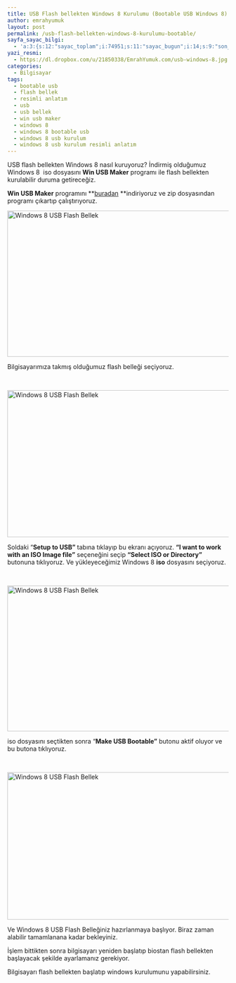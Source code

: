 ```yaml
---
title: USB Flash bellekten Windows 8 Kurulumu (Bootable USB Windows 8)
author: emrahyumuk
layout: post
permalink: /usb-flash-bellekten-windows-8-kurulumu-bootable/
sayfa_sayac_bilgi:
  - 'a:3:{s:12:"sayac_toplam";i:74951;s:11:"sayac_bugun";i:14;s:9:"son_okuma";i:1366294287;}'
yazi_resmi:
  - https://dl.dropbox.com/u/21850338/EmrahYumuk.com/usb-windows-8.jpg
categories:
  - Bilgisayar
tags:
  - bootable usb
  - flash bellek
  - resimli anlatım
  - usb
  - usb bellek
  - win usb maker
  - windows 8
  - windows 8 bootable usb
  - windows 8 usb kurulum
  - windows 8 usb kurulum resimli anlatım
---
```

USB flash bellekten Windows 8 nasıl kuruyoruz? İndirmiş olduğumuz Windows 8  iso dosyasını **Win USB Maker** programı ile flash bellekten kurulabilir duruma getireceğiz.

<!--more-->

**Win USB Maker** programını **[buradan][1] **indiriyoruz ve zip dosyasından programı çıkartıp çalıştırıyoruz.

<img class="alignnone" title="Windows 8 USB Flash Bellek" src="https://dl.dropbox.com/u/21850338/EmrahYumuk.com/windows-8-usb/01.png" alt="Windows 8 USB Flash Bellek" width="577" height="332" />

Bilgisayarımıza takmış olduğumuz flash belleği seçiyoruz.

&nbsp;

<img class="alignnone" title="Windows 8 USB Flash Bellek" src="https://dl.dropbox.com/u/21850338/EmrahYumuk.com/windows-8-usb/02.png" alt="Windows 8 USB Flash Bellek" width="577" height="334" />

Soldaki &#8220;**Setup to USB&#8221;** tabına tıklayıp bu ekranı açıyoruz. **&#8220;I want to work with an ISO Image file&#8221;** seçeneğini seçip **&#8220;Select ISO or Directory&#8221;** butonuna tıklıyoruz. Ve yükleyeceğimiz Windows 8 **iso** dosyasını seçiyoruz.

&nbsp;

<img class="alignnone" title="Windows 8 USB Flash Bellek" src="https://dl.dropbox.com/u/21850338/EmrahYumuk.com/windows-8-usb/03.png" alt="Windows 8 USB Flash Bellek" width="578" height="331" />

iso dosyasını seçtikten sonra &#8220;**Make USB Bootable&#8221;** butonu aktif oluyor ve bu butona tıklıyoruz.

&nbsp;

<img class="alignnone" title="Windows 8 USB Flash Bellek" src="https://dl.dropbox.com/u/21850338/EmrahYumuk.com/windows-8-usb/04.png" alt="Windows 8 USB Flash Bellek" width="575" height="335" />

Ve Windows 8 USB Flash Belleğiniz hazırlanmaya başlıyor. Biraz zaman alabilir tamamlanana kadar bekleyiniz.

İşlem bittikten sonra bilgisayarı yeniden başlatıp biostan flash bellekten başlayacak şekilde ayarlamanız gerekiyor.

Bilgisayarı flash bellekten başlatıp windows kurulumunu yapabilirsiniz.

&nbsp;

 [1]: https://dl.dropbox.com/u/21850338/EmrahYumuk.com/_download/WinUSBMakerv2.0PublicBetaRelease2.zip